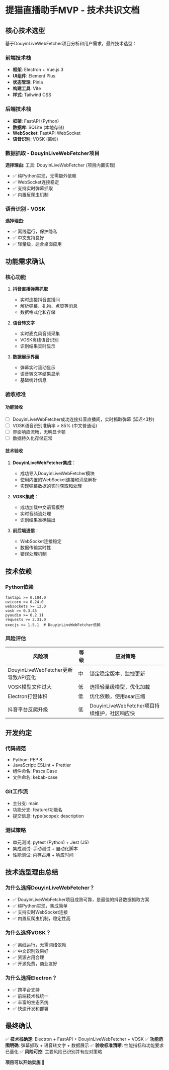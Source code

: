 # 提猫直播助手MVP - 技术共识文档

## 核心技术选型

基于DouyinLiveWebFetcher项目分析和用户需求，最终技术选型：

### 前端技术栈
- **框架**: Electron + Vue.js 3
- **UI组件**: Element Plus
- **状态管理**: Pinia
- **构建工具**: Vite
- **样式**: Tailwind CSS

### 后端技术栈
- **框架**: FastAPI (Python)
- **数据库**: SQLite (本地存储)
- **WebSocket**: FastAPI WebSocket
- **语音识别**: VOSK (离线)

### 数据抓取 - DouyinLiveWebFetcher项目

**选择理由**: 
工具: DouyinLiveWebFetcher (项目内置实现)
- ✅ 纯Python实现，无需额外依赖
- ✅ WebSocket连接稳定
- ✅ 支持实时弹幕抓取
- ✅ 内置反爬虫机制

### 语音识别 - VOSK
**选择理由**:
- ✅ 离线运行，保护隐私
- ✅ 中文支持良好
- ✅ 轻量级，适合桌面应用

## 功能需求确认

### 核心功能
1. **抖音直播弹幕抓取**
   - 实时连接抖音直播间
   - 解析弹幕、礼物、点赞等消息
   - 数据格式化和存储

2. **语音转文字**
   - 实时麦克风音频采集
   - VOSK离线语音识别
   - 识别结果实时显示

3. **数据展示界面**
   - 弹幕实时滚动显示
   - 语音转文字结果显示
   - 基础统计信息

### 验收标准

#### 功能验收
- [ ] DouyinLiveWebFetcher成功连接抖音直播间，实时抓取弹幕 (延迟<3秒)
- [ ] VOSK语音识别准确率 > 85% (中文普通话)
- [ ] 界面响应流畅，无明显卡顿
- [ ] 数据持久化存储正常

#### 技术验收
1. **DouyinLiveWebFetcher集成**：
   - 成功导入DouyinLiveWebFetcher模块
   - 使用内置的WebSocket连接和消息解析
   - 实现弹幕数据的实时获取和处理

2. **VOSK集成**：
   - 成功加载中文语音模型
   - 实时音频流处理
   - 识别结果准确输出

3. **前后端通信**：
   - WebSocket连接稳定
   - 数据传输实时性
   - 错误处理机制

## 技术依赖

### Python依赖
```
fastapi >= 0.104.0
uvicorn >= 0.24.0
websockets >= 12.0
vosk >= 0.3.45
pyaudio >= 0.2.11
requests >= 2.31.0
execjs >= 1.5.1  # DouyinLiveWebFetcher依赖
```

### 风险评估

| 风险项                | 等级 | 应对策略                         |
|---------------------|------|--------------------------------|
| DouyinLiveWebFetcher更新导致API变化 | 中   | 锁定稳定版本，监控更新           |
| VOSK模型文件过大      | 低   | 选择轻量级模型，优化加载         |
| Electron打包体积     | 低   | 优化依赖，使用asar压缩           |
| 抖音平台反爬升级      | 低   | DouyinLiveWebFetcher项目持续维护，社区响应快       |

## 开发约定

### 代码规范
- Python: PEP 8
- JavaScript: ESLint + Prettier
- 组件命名: PascalCase
- 文件命名: kebab-case

### Git工作流
- 主分支: main
- 功能分支: feature/功能名
- 提交信息: type(scope): description

### 测试策略
- 单元测试: pytest (Python) + Jest (JS)
- 集成测试: 手动测试 + 自动化脚本
- 性能测试: 内存占用 + 响应时间

## 技术选型理由总结

### 为什么选择DouyinLiveWebFetcher？
- ✅ DouyinLiveWebFetcher项目成熟可靠，是最佳的抖音数据抓取方案
- ✅ 纯Python实现，集成简单
- ✅ 支持实时WebSocket连接
- ✅ 内置反爬虫机制，稳定性高

### 为什么选择VOSK？
- ✅ 离线运行，无需网络依赖
- ✅ 中文识别效果好
- ✅ 资源占用合理
- ✅ 开源免费，商业友好

### 为什么选择Electron？
- ✅ 跨平台支持
- ✅ 前端技术栈统一
- ✅ 丰富的生态系统
- ✅ 快速开发和部署

## 最终确认

✅ **技术栈确定**: Electron + FastAPI + DouyinLiveWebFetcher + VOSK
✅ **功能范围明确**: 弹幕抓取 + 语音转文字 + 数据展示
✅ **验收标准清晰**: 性能指标和功能要求已量化
✅ **风险可控**: 主要风险已识别并有应对策略

**项目可以开始实施** 🚀
